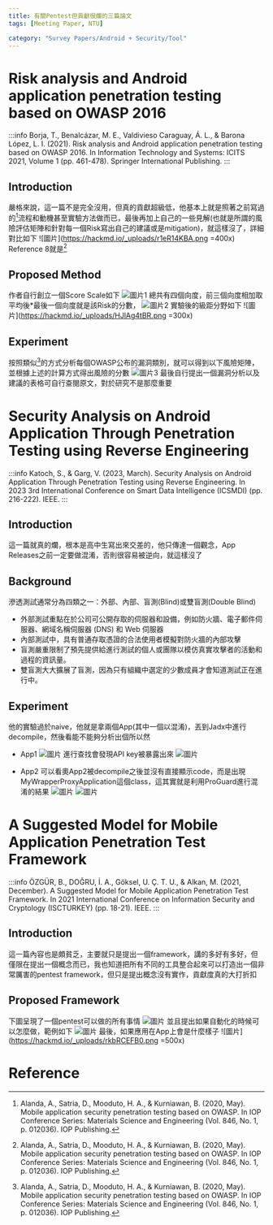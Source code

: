 ```yaml
---
title: 有關Pentest但貢獻很爛的三篇論文
tags: [Meeting Paper, NTU]

category: "Survey Papers/Android + Security/Tool"
---
```


# Risk analysis and Android application penetration testing based on OWASP 2016
<!-- more -->
:::info
Borja, T., Benalcázar, M. E., Valdivieso Caraguay, Á. L., & Barona López, L. I. (2021). Risk analysis and Android application penetration testing based on OWASP 2016. In Information Technology and Systems: ICITS 2021, Volume 1 (pp. 461-478). Springer International Publishing.
:::

## Introduction
嚴格來說，這一篇不是完全沒用，但真的貢獻超級低，他基本上就是照著之前寫過的[^paper1-cite1]流程和動機甚至實驗方法做而已，最後再加上自己的一些見解(也就是所謂的風險評估矩陣和針對每一個Risk寫出自己的建議或是mitigation)，就這樣沒了，詳細對比如下
![圖片](https://hackmd.io/_uploads/r1eR14KBA.png =400x)
Reference 8就是[^paper1-cite1]

## Proposed Method
作者自行創立一個Score Scale如下
![圖片1](https://hackmd.io/_uploads/HJf8g4KrR.png)
總共有四個向度，前三個向度相加取平均後\*最後一個向度就是該Risk的分數，
![圖片2](https://hackmd.io/_uploads/SJsclVKr0.png)
實驗後的級距分野如下
![圖片](https://hackmd.io/_uploads/HJlAg4tBR.png =300x)

## Experiment
按照類似[^paper1-cite1]的方式分析每個OWASP公布的漏洞類別，就可以得到以下風險矩陣，並根據上述的計算方式得出風險的分數
![圖片3](https://hackmd.io/_uploads/r1A2e4YSC.png)
最後自行提出一個漏洞分析以及建議的表格可自行查閱原文，對於研究不是那麼重要

# Security Analysis on Android Application Through Penetration Testing using Reverse Engineering
:::info
Katoch, S., & Garg, V. (2023, March). Security Analysis on Android Application Through Penetration Testing using Reverse Engineering. In 2023 3rd International Conference on Smart Data Intelligence (ICSMDI) (pp. 216-222). IEEE.
:::

## Introduction
這一篇就真的爛，根本是高中生寫出來交差的，他只傳達一個觀念，App Releases之前一定要做混淆，否則很容易被逆向，就這樣沒了

## Background
滲透測試通常分為四類之一：外部、內部、盲測(Blind)或雙盲測(Double Blind)
* 外部測試重點在於公司可公開存取的伺服器和設備，例如防火牆、電子郵件伺服器、網域名稱伺服器 (DNS) 和 Web 伺服器
* 內部測試中，具有普通存取憑證的合法使用者模擬對防火牆的內部攻擊
* 盲測嚴重限制了預先提供給進行測試的個人或團隊以模仿真實攻擊者的活動和過程的資訊量。
* 雙盲測大大擴展了盲測，因為只有組織中選定的少數成員才會知道測試正在進行中。

## Experiment
他的實驗過於naive，他就是拿兩個App(其中一個以混淆)，丟到Jadx中進行decompile，然後看能不能夠分析出個所以然
* App1
    ![圖片](https://hackmd.io/_uploads/S1e0uVtrA.png)
    進行查找會發現API key被暴露出來
    ![圖片](https://hackmd.io/_uploads/B1C1Y4trR.png)

* App2
    可以看奧App2被decompile之後並沒有直接顯示code，而是出現MyWrapperProxyApplication這個class，這其實就是利用ProGuard進行混淆的結果
    ![圖片](https://hackmd.io/_uploads/rkgGYNFSC.png)
    ![圖片](https://hackmd.io/_uploads/rJdGY4KSA.png)

# A Suggested Model for Mobile Application Penetration Test Framework
:::info
ÖZGÜR, B., DOĞRU, İ. A., Göksel, U. Ç. T. U., & Alkan, M. (2021, December). A Suggested Model for Mobile Application Penetration Test Framework. In 2021 International Conference on Information Security and Cryptology (ISCTURKEY) (pp. 18-21). IEEE.
:::

## Introduction
這一篇內容也是頗貧乏，主要就只是提出一個framework，講的多好有多好，但僅限在提出一個概念而已，我也知道把所有不同的工具整合起來可以打造出一個非常厲害的pentest framework，但只是提出概念沒有實作，貢獻度真的大打折扣

## Proposed Framework
下圖呈現了一個pentest可以做的所有事情
![圖片](https://hackmd.io/_uploads/B1cDRVFH0.png)
並且提出如果自動化的時候可以怎麼做，範例如下
![圖片](https://hackmd.io/_uploads/SkIsREYBA.png)
最後，如果應用在App上會是什麼樣子
![圖片](https://hackmd.io/_uploads/rkbRCEFB0.png =500x)
# Reference
[^paper1-cite1]:Alanda, A., Satria, D., Mooduto, H. A., & Kurniawan, B. (2020, May). Mobile application security penetration testing based on OWASP. In IOP Conference Series: Materials Science and Engineering (Vol. 846, No. 1, p. 012036). IOP Publishing.